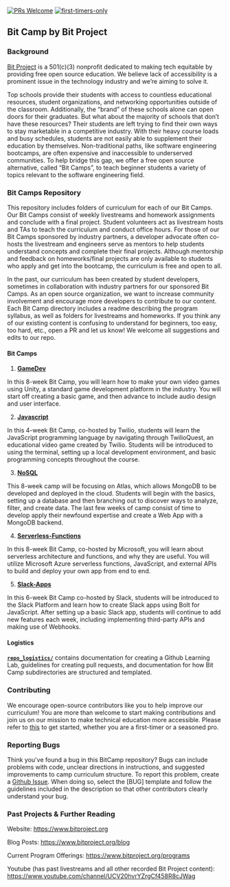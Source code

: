 [![PRs Welcome](https://img.shields.io/badge/PRs-welcome-brightgreen.svg?style=flat-square)](http://makeapullrequest.com)
[![first-timers-only](https://img.shields.io/badge/first--timers--only-friendly-blue.svg?style=flat-square)](https://www.firsttimersonly.com/)

## Bit Camp by Bit Project

### Background

[Bit Project](https://www.bitproject.org/) is a 501(c)(3) nonprofit dedicated to making tech equitable by providing free open source education. We believe lack of accessibility is a prominent issue in the technology industry and we’re aiming to solve it. 

Top schools provide their students with access to countless educational resources, student organizations, and networking opportunities outside of the classroom. Additionally, the “brand” of these schools alone can open doors for their graduates. But what about the majority of schools that don’t have these resources? Their students are left trying to find their own ways to stay marketable in a competitive industry. With their heavy course loads and busy schedules, students are not easily able to supplement their education by themselves. Non-traditional paths, like software engineering bootcamps, are often expensive and inaccessible to underserved communities. To help bridge this gap, we offer a free open source alternative, called “Bit Camps”, to teach beginner students a variety of topics relevant to the software engineering field.

### Bit Camps Repository

This repository includes folders of curriculum for each of our Bit Camps. Our Bit Camps consist of weekly livestreams and homework assignments and conclude with a final project. Student volunteers act as livestream hosts and TAs to teach the curriculum and conduct office hours. For those of our Bit Camps sponsored by industry partners, a developer advocate often co-hosts the livestream and engineers serve as mentors to help students understand concepts and complete their final projects. Although mentorship and feedback on homeworks/final projects are only available to students who apply and get into the bootcamp, the curriculum is free and open to all.

In the past, our curriculum has been created by student developers, sometimes in collaboration with industry partners for our sponsored Bit Camps. As an open source organization, we want to increase community involvement and encourage more developers to contribute to our content. Each Bit Camp directory includes a readme describing the program syllabus, as well as folders for livestreams and homeworks. If you think any of our existing content is confusing to understand for beginners, too easy, too hard, etc., open a PR and let us know! We welcome all suggestions and edits to our repo.

#### Bit Camps

1. [**GameDev**](https://github.com/bitprj/BitCamp/tree/master/GameDev)

In this 8-week Bit Camp, you will learn how to make your own video games using Unity, a standard game development platform in the industry. You will start off creating a basic game, and then advance to include audio design and user interface.

2. [**Javascript**](https://github.com/bitprj/BitCamp/tree/master/Javascript)

In this 4-week Bit Camp, co-hosted by Twilio, students will learn the JavaScript programming language by navigating through TwilioQuest, an educational video game created by Twilio. Students will be introduced to using the terminal, setting up a local development environment, and basic programming concepts throughout the course.

3. [**NoSQL**](https://github.com/bitprj/BitCamp/tree/master/NoSQL)

This 8-week camp will be focusing on Atlas, which allows MongoDB to be developed and deployed in the cloud. Students will begin with the basics, setting up a database and then branching out to discover ways to analyze, filter, and create data. The last few weeks of camp consist of time to develop apply their newfound expertise and create a Web App with a MongoDB backend.

4. [**Serverless-Functions**](https://github.com/bitprj/BitCamp/tree/master/Serverless-Functions)

In this 8-week Bit Camp, co-hosted by Microsoft, you will learn about serverless architecture and functions, and why they are useful. You will utilize Microsoft Azure serverless functions, JavaScript, and external APIs to build and deploy your own app from end to end.

5. [**Slack-Apps**](https://github.com/bitprj/BitCamp/tree/master/Slack-Apps)

In this 6-week Bit Camp co-hosted by Slack, students will be introduced to the Slack Platform and learn how to create Slack apps using Bolt for JavaScript. After setting up a basic Slack app, students will continue to add new features each week, including implementing third-party APIs and making use of Webhooks.

#### Logistics

[**`repo_logistics/`**](https://github.com/bitprj/BitCamp/tree/master/repo_logistics) contains documentation for creating a Github Learning Lab, guidelines for creating pull requests, and documentation for how Bit Camp subdirectories are structured and templated.

### Contributing

We encourage open-source contributors like you to help improve our curriculum! You are more than welcome to start making contributions and join us on our mission to make technical education more accessible. Please refer to [this](https://github.com/bitprj/BitCamp/blob/master/CONTRIBUTING.md) to get started, whether you are a first-timer or a seasoned pro.

### Reporting Bugs

Think you've found a bug in this BitCamp repository? Bugs can include problems with code, unclear directions in instructions, and suggested improvements to camp curriculum structure. To report this problem, create a [Github Issue](https://guides.github.com/features/issues/#:~:text=Issues%20are%20a%20great%20way,own%20section%20in%20every%20repository.). When doing so, select the [BUG] template and follow the guidelines included in the description so that other contributors clearly understand your bug.

### Past Projects & Further Reading

Website: https://www.bitproject.org

Blog Posts: https://www.bitproject.org/blog

Current Program Offerings: https://www.bitproject.org/programs

Youtube (has past livestreams and all other recorded Bit Project content): https://www.youtube.com/channel/UCV20hvrYZrgCf458R8cJWag
